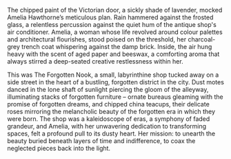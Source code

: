 The chipped paint of the Victorian door, a sickly shade of lavender, mocked Amelia Hawthorne’s meticulous plan.  Rain hammered against the frosted glass, a relentless percussion against the quiet hum of the antique shop's air conditioner.  Amelia, a woman whose life revolved around colour palettes and architectural flourishes, stood poised on the threshold, her charcoal-grey trench coat whispering against the damp brick.  Inside, the air hung heavy with the scent of aged paper and beeswax, a comforting aroma that always stirred a deep-seated creative restlessness within her.

This was The Forgotten Nook, a small, labyrinthine shop tucked away on a side street in the heart of a bustling, forgotten district in the city.  Dust motes danced in the lone shaft of sunlight piercing the gloom of the alleyway, illuminating stacks of forgotten furniture – ornate bureaus gleaming with the promise of forgotten dreams, and chipped china teacups, their delicate roses mirroring the melancholic beauty of the forgotten era in which they were born.  The shop was a kaleidoscope of eras, a symphony of faded grandeur, and Amelia, with her unwavering dedication to transforming spaces, felt a profound pull to its dusty heart.  Her mission: to unearth the beauty buried beneath layers of time and indifference, to coax the neglected pieces back into the light.

